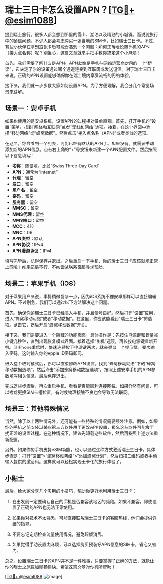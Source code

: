 # 瑞士三日卡怎么设置APN？[[TG💪+ @esim1088](https://t.me/s/esim1088)]

提到瑞士旅行，很多人都会想到那里的雪山、湖泊以及精致的小城镇。而说到旅行中的通信问题，不少人都会考虑购买一张当地的SIM卡，比如瑞士三日卡。不过，有些小伙伴在拿到这张卡后可能会遇到一个问题：如何正确地设置手机的APN（接入点名称）呢？别担心，这篇文章就来手把手教你搞定这个小麻烦！

首先，我们需要了解什么是APN。APN就像是手机与网络运营商之间的一个“桥梁”，它决定了你的设备通过哪个通道连接到互联网或发送短信。对于瑞士三日卡来说，正确的APN设置能够确保你在瑞士境内享受流畅的网络体验。

接下来，我们就一步步教大家如何设置APN。为了方便理解，我会分几个常见场景来讲解。

## 场景一：安卓手机

如果你使用的是安卓系统，设置APN的过程相对简单直观。首先，打开手机的“设置”菜单，找到“网络和互联网”或者“无线和网络”选项。接着，在这个界面中选择“移动网络”或“蜂窝数据”。然后点击“接入点名称（APN）”或者类似的选项。

在这里，你会看到一个列表，可能已经有默认的APN了。如果没有，就需要手动添加新的APN信息。点击右上角的“+”号按钮来新建一个APN配置文件。然后按照以下信息填写：

- **名称**：随便填，比如“Swiss Three-Day Card”
- **APN**：通常为“internet”
- **代理**：留空
- **端口**：留空
- **用户名**：留空
- **密码**：留空
- **服务器**：留空
- **MMSC**：留空
- **MMS代理**：留空
- **MMS端口**：留空
- **MCC**：410
- **MNC**：06
- **APN类型**：默认
- **APN协议**：IPv4
- **APN漫游协议**：IPv4

填写完毕后，记得保存并退出。之后重启一下手机，你的瑞士三日卡应该就能正常上网啦！如果还是不行，不妨尝试联系客服寻求帮助。

## 场景二：苹果手机（iOS）

对于苹果用户来说，事情稍微复杂一点，因为iOS系统不像安卓那样可以直接编辑APN。不过别急，我们可以通过以下方法解决这个问题。

首先，确保你的瑞士三日卡已经插入手机，并且信号良好。然后打开“设置”应用，进入“蜂窝移动网络”或者“移动数据”。在这里，你应该能看到“瑞士三日卡”的选项。点击它，然后开启“蜂窝移动数据”开关。

接下来，我们需要进入一个隐藏的功能页面。具体操作是：先按住电源键和音量减小键几秒钟，直到出现恢复模式界面。接着选择“关机”选项，再长按电源键重新开机。当iPhone重启时，快速连续按下电源键两次，就会弹出一个提示框，要求输入密码。这时输入你的Apple ID密码即可。

进入这个临时模式后，你可以直接修改APN设置。找到“蜂窝移动网络”下的“蜂窝移动数据选项”，然后点击“添加蜂窝移动数据选项”。按照上述安卓手机的APN参数填写相关信息，最后保存退出。

完成这些步骤后，再次重启手机，看看是否能顺利连接网络。如果仍然有问题，可以考虑更换SIM卡槽位置，有时候物理接触不良也会导致无法联网。

## 场景三：其他特殊情况

当然，除了以上两种情况外，还可能有一些特殊的情况需要额外注意。例如，如果你的手机之前安装过某些第三方软件用于更改APN设置，那么这些软件可能会干扰正常的设置过程。在这种情况下，建议先卸载这些软件，然后再按照上述方法重新配置。

另外，如果你的手机支持eSIM功能，也可以通过这种方式激活瑞士三日卡。具体步骤是：打开“设置”>“蜂窝移动网络”>“添加蜂窝计划”，然后扫描二维码或者手动输入提供的激活码。这样就可以轻松实现无卡化的旅行体验了。

## 小贴士

最后，给大家分享几个实用的小技巧，帮助你更好地利用瑞士三日卡：

1. 在出发前一定要确认自己的手机是否兼容该地区的频段。如果不兼容，即使设置了正确的APN也无法正常使用。
   
2. 如果你对技术不太熟悉，可以直接联系瑞士三日卡的客服热线，他们会提供详细的指导。

3. 不要忘记定期检查流量使用情况，避免超额消费。

4. 如果觉得手动设置太麻烦，可以选择购买预装好APN信息的SIM卡，省心又省力。

总之，设置瑞士三日卡的APN并不是一件难事，只要掌握了正确的方法，就能让你的瑞士之旅更加顺畅愉快。希望这篇文章对你有所帮助！

[[TG💪+ @esim1088](https://t.me/s/esim1088) ![Image](https://i.postimg.cc/4NQfJmqS/Snipaste-2025-05-13-00-14-12.png)]